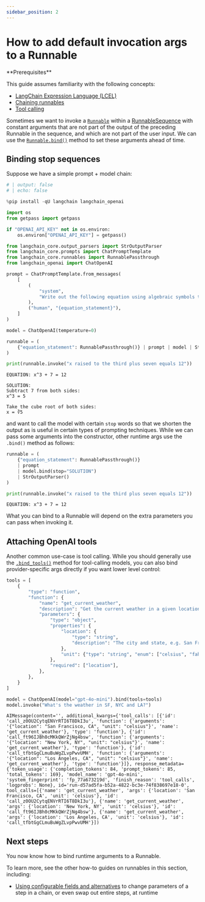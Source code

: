 ```yaml
---
sidebar_position: 2
---
```


# How to add default invocation args to a Runnable

<Info>
**Prerequisites**


This guide assumes familiarity with the following concepts:
- [LangChain Expression Language (LCEL)](/oss/concepts/lcel)
- [Chaining runnables](/oss/how-to/sequence/)
- [Tool calling](/oss/how-to/tool_calling)

</Info>

Sometimes we want to invoke a [`Runnable`](https://python.langchain.com/api_reference/core/runnables/langchain_core.runnables.base.Runnable.html) within a [RunnableSequence](https://python.langchain.com/api_reference/core/runnables/langchain_core.runnables.base.RunnableSequence.html) with constant arguments that are not part of the output of the preceding Runnable in the sequence, and which are not part of the user input. We can use the [`Runnable.bind()`](https://python.langchain.com/api_reference/langchain_core/runnables/langchain_core.runnables.base.Runnable.html#langchain_core.runnables.base.Runnable.bind) method to set these arguments ahead of time.

## Binding stop sequences

Suppose we have a simple prompt + model chain:


```python
# | output: false
# | echo: false

%pip install -qU langchain langchain_openai

import os
from getpass import getpass

if "OPENAI_API_KEY" not in os.environ:
    os.environ["OPENAI_API_KEY"] = getpass()
```


```python
from langchain_core.output_parsers import StrOutputParser
from langchain_core.prompts import ChatPromptTemplate
from langchain_core.runnables import RunnablePassthrough
from langchain_openai import ChatOpenAI

prompt = ChatPromptTemplate.from_messages(
    [
        (
            "system",
            "Write out the following equation using algebraic symbols then solve it. Use the format\n\nEQUATION:...\nSOLUTION:...\n\n",
        ),
        ("human", "{equation_statement}"),
    ]
)

model = ChatOpenAI(temperature=0)

runnable = (
    {"equation_statement": RunnablePassthrough()} | prompt | model | StrOutputParser()
)

print(runnable.invoke("x raised to the third plus seven equals 12"))
```
```output
EQUATION: x^3 + 7 = 12

SOLUTION: 
Subtract 7 from both sides:
x^3 = 5

Take the cube root of both sides:
x = ∛5
```
and want to call the model with certain `stop` words so that we shorten the output as is useful in certain types of prompting techniques. While we can pass some arguments into the constructor, other runtime args use the `.bind()` method as follows:


```python
runnable = (
    {"equation_statement": RunnablePassthrough()}
    | prompt
    | model.bind(stop="SOLUTION")
    | StrOutputParser()
)

print(runnable.invoke("x raised to the third plus seven equals 12"))
```
```output
EQUATION: x^3 + 7 = 12
```
What you can bind to a Runnable will depend on the extra parameters you can pass when invoking it.

## Attaching OpenAI tools

Another common use-case is tool calling. While you should generally use the [`.bind_tools()`](/oss/how-to/tool_calling) method for tool-calling models, you can also bind provider-specific args directly if you want lower level control:


```python
tools = [
    {
        "type": "function",
        "function": {
            "name": "get_current_weather",
            "description": "Get the current weather in a given location",
            "parameters": {
                "type": "object",
                "properties": {
                    "location": {
                        "type": "string",
                        "description": "The city and state, e.g. San Francisco, CA",
                    },
                    "unit": {"type": "string", "enum": ["celsius", "fahrenheit"]},
                },
                "required": ["location"],
            },
        },
    }
]
```


```python
model = ChatOpenAI(model="gpt-4o-mini").bind(tools=tools)
model.invoke("What's the weather in SF, NYC and LA?")
```



```output
AIMessage(content='', additional_kwargs={'tool_calls': [{'id': 'call_z0OU2CytqENVrRTI6T8DkI3u', 'function': {'arguments': '{"location": "San Francisco, CA", "unit": "celsius"}', 'name': 'get_current_weather'}, 'type': 'function'}, {'id': 'call_ft96IJBh0cMKkQWrZjNg4bsw', 'function': {'arguments': '{"location": "New York, NY", "unit": "celsius"}', 'name': 'get_current_weather'}, 'type': 'function'}, {'id': 'call_tfbtGgCLmuBuWgZLvpPwvUMH', 'function': {'arguments': '{"location": "Los Angeles, CA", "unit": "celsius"}', 'name': 'get_current_weather'}, 'type': 'function'}]}, response_metadata={'token_usage': {'completion_tokens': 84, 'prompt_tokens': 85, 'total_tokens': 169}, 'model_name': 'gpt-4o-mini', 'system_fingerprint': 'fp_77a673219d', 'finish_reason': 'tool_calls', 'logprobs': None}, id='run-d57ad5fa-b52a-4822-bc3e-74f838697e18-0', tool_calls=[{'name': 'get_current_weather', 'args': {'location': 'San Francisco, CA', 'unit': 'celsius'}, 'id': 'call_z0OU2CytqENVrRTI6T8DkI3u'}, {'name': 'get_current_weather', 'args': {'location': 'New York, NY', 'unit': 'celsius'}, 'id': 'call_ft96IJBh0cMKkQWrZjNg4bsw'}, {'name': 'get_current_weather', 'args': {'location': 'Los Angeles, CA', 'unit': 'celsius'}, 'id': 'call_tfbtGgCLmuBuWgZLvpPwvUMH'}])
```


## Next steps

You now know how to bind runtime arguments to a Runnable.

To learn more, see the other how-to guides on runnables in this section, including:

- [Using configurable fields and alternatives](/oss/how-to/configure) to change parameters of a step in a chain, or even swap out entire steps, at runtime
